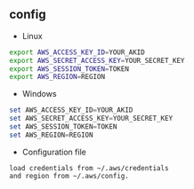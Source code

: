 ## config
- Linux
```bash
export AWS_ACCESS_KEY_ID=YOUR_AKID
export AWS_SECRET_ACCESS_KEY=YOUR_SECRET_KEY
export AWS_SESSION_TOKEN=TOKEN
export AWS_REGION=REGION
```
- Windows
```powershell
set AWS_ACCESS_KEY_ID=YOUR_AKID
set AWS_SECRET_ACCESS_KEY=YOUR_SECRET_KEY
set AWS_SESSION_TOKEN=TOKEN
set AWS_REGION=REGION
```

- Configuration file
```
load credentials from ~/.aws/credentials
and region from ~/.aws/config.
```
##
